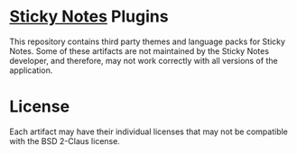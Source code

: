# [Sticky Notes](http://sayakbanerjee.com/sticky-notes) Plugins

This repository contains third party themes and language packs for Sticky Notes. Some of these artifacts are not maintained by the Sticky Notes developer, and therefore, may not work correctly with all versions of the application.

# License
Each artifact may have their individual licenses that may not be compatible with the BSD 2-Claus license.
